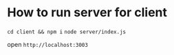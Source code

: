 # How to run server for client
`cd client && npm i`
`node server/index.js`

open `http://localhost:3003`